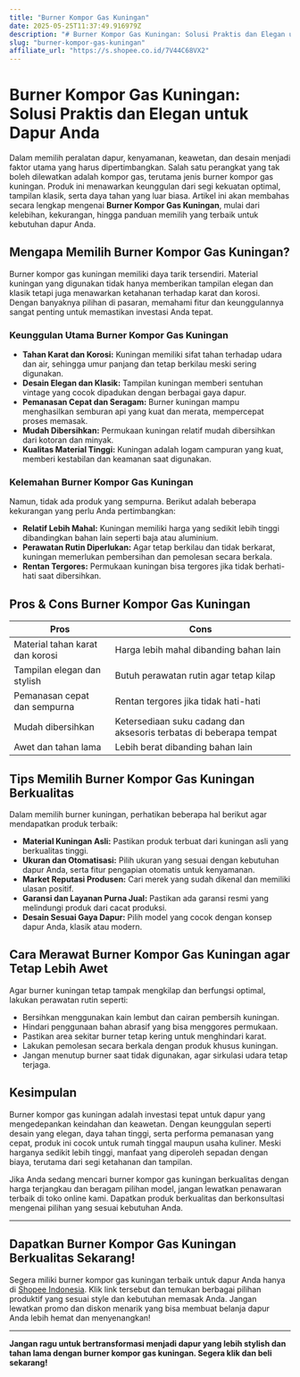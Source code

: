 ```yaml
---
title: "Burner Kompor Gas Kuningan"
date: 2025-05-25T11:37:49.916979Z
description: "# Burner Kompor Gas Kuningan: Solusi Praktis dan Elegan untuk Dapur Anda..."
slug: "burner-kompor-gas-kuningan"
affiliate_url: "https://s.shopee.co.id/7V44C68VX2"
---
```

# Burner Kompor Gas Kuningan: Solusi Praktis dan Elegan untuk Dapur Anda

Dalam memilih peralatan dapur, kenyamanan, keawetan, dan desain menjadi faktor utama yang harus dipertimbangkan. Salah satu perangkat yang tak boleh dilewatkan adalah kompor gas, terutama jenis burner kompor gas kuningan. Produk ini menawarkan keunggulan dari segi kekuatan optimal, tampilan klasik, serta daya tahan yang luar biasa. Artikel ini akan membahas secara lengkap mengenai **Burner Kompor Gas Kuningan**, mulai dari kelebihan, kekurangan, hingga panduan memilih yang terbaik untuk kebutuhan dapur Anda.

## Mengapa Memilih Burner Kompor Gas Kuningan?

Burner kompor gas kuningan memiliki daya tarik tersendiri. Material kuningan yang digunakan tidak hanya memberikan tampilan elegan dan klasik tetapi juga menawarkan ketahanan terhadap karat dan korosi. Dengan banyaknya pilihan di pasaran, memahami fitur dan keunggulannya sangat penting untuk memastikan investasi Anda tepat.

### Keunggulan Utama Burner Kompor Gas Kuningan

- **Tahan Karat dan Korosi:** Kuningan memiliki sifat tahan terhadap udara dan air, sehingga umur panjang dan tetap berkilau meski sering digunakan.
- **Desain Elegan dan Klasik:** Tampilan kuningan memberi sentuhan vintage yang cocok dipadukan dengan berbagai gaya dapur.
- **Pemanasan Cepat dan Seragam:** Burner kuningan mampu menghasilkan semburan api yang kuat dan merata, mempercepat proses memasak.
- **Mudah Dibersihkan:** Permukaan kuningan relatif mudah dibersihkan dari kotoran dan minyak.
- **Kualitas Material Tinggi:** Kuningan adalah logam campuran yang kuat, memberi kestabilan dan keamanan saat digunakan.

### Kelemahan Burner Kompor Gas Kuningan

Namun, tidak ada produk yang sempurna. Berikut adalah beberapa kekurangan yang perlu Anda pertimbangkan:

- **Relatif Lebih Mahal:** Kuningan memiliki harga yang sedikit lebih tinggi dibandingkan bahan lain seperti baja atau aluminium.
- **Perawatan Rutin Diperlukan:** Agar tetap berkilau dan tidak berkarat, kuningan memerlukan pembersihan dan pemolesan secara berkala.
- **Rentan Tergores:** Permukaan kuningan bisa tergores jika tidak berhati-hati saat dibersihkan.

## Pros & Cons Burner Kompor Gas Kuningan

| **Pros**                              | **Cons**                            |
|---------------------------------------|-------------------------------------|
| Material tahan karat dan korosi     | Harga lebih mahal dibanding bahan lain |
| Tampilan elegan dan stylish        | Butuh perawatan rutin agar tetap kilap |
| Pemanasan cepat dan sempurna        | Rentan tergores jika tidak hati-hati |
| Mudah dibersihkan                  | Ketersediaan suku cadang dan aksesoris terbatas di beberapa tempat |
| Awet dan tahan lama                | Lebih berat dibanding bahan lain |

## Tips Memilih Burner Kompor Gas Kuningan Berkualitas

Dalam memilih burner kuningan, perhatikan beberapa hal berikut agar mendapatkan produk terbaik:

- **Material Kuningan Asli:** Pastikan produk terbuat dari kuningan asli yang berkualitas tinggi.
- **Ukuran dan Otomatisasi:** Pilih ukuran yang sesuai dengan kebutuhan dapur Anda, serta fitur pengapian otomatis untuk kenyamanan.
- **Market Reputasi Produsen:** Cari merek yang sudah dikenal dan memiliki ulasan positif.
- **Garansi dan Layanan Purna Jual:** Pastikan ada garansi resmi yang melindungi produk dari cacat produksi.
- **Desain Sesuai Gaya Dapur:** Pilih model yang cocok dengan konsep dapur Anda, klasik atau modern.

## Cara Merawat Burner Kompor Gas Kuningan agar Tetap Lebih Awet

Agar burner kuningan tetap tampak mengkilap dan berfungsi optimal, lakukan perawatan rutin seperti:

- Bersihkan menggunakan kain lembut dan cairan pembersih kuningan.
- Hindari penggunaan bahan abrasif yang bisa menggores permukaan.
- Pastikan area sekitar burner tetap kering untuk menghindari karat.
- Lakukan pemolesan secara berkala dengan produk khusus kuningan.
- Jangan menutup burner saat tidak digunakan, agar sirkulasi udara tetap terjaga.

## Kesimpulan

Burner kompor gas kuningan adalah investasi tepat untuk dapur yang mengedepankan keindahan dan keawetan. Dengan keunggulan seperti desain yang elegan, daya tahan tinggi, serta performa pemanasan yang cepat, produk ini cocok untuk rumah tinggal maupun usaha kuliner. Meski harganya sedikit lebih tinggi, manfaat yang diperoleh sepadan dengan biaya, terutama dari segi ketahanan dan tampilan.

Jika Anda sedang mencari burner kompor gas kuningan berkualitas dengan harga terjangkau dan beragam pilihan model, jangan lewatkan penawaran terbaik di toko online kami. Dapatkan produk berkualitas dan berkonsultasi mengenai pilihan yang sesuai kebutuhan Anda.

---

## Dapatkan Burner Kompor Gas Kuningan Berkualitas Sekarang!

Segera miliki burner kompor gas kuningan terbaik untuk dapur Anda hanya di [Shopee Indonesia](https://s.shopee.co.id/7V44C68VX2). Klik link tersebut dan temukan berbagai pilihan produktif yang sesuai style dan kebutuhan memasak Anda. Jangan lewatkan promo dan diskon menarik yang bisa membuat belanja dapur Anda lebih hemat dan menyenangkan!

---

**Jangan ragu untuk bertransformasi menjadi dapur yang lebih stylish dan tahan lama dengan burner kompor gas kuningan. Segera klik dan beli sekarang!**